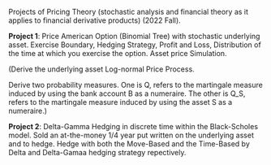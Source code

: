 Projects of Pricing Theory (stochastic analysis and financial theory as it applies to financial derivative products) (2022 Fall). 

**Project 1**: Price American Option (Binomial Tree) with stochastic underlying asset. Exercise Boundary, Hedging Strategy, Profit and Loss, Distribution of the time at which you exercise the option. Asset price Simulation.

(Derive the underlying asset Log-normal Price Process.

Derive two probability measures. One is Q, refers to the martingale measure induced by using the bank account B as a numeraire. The other is Q_S, refers to the martingale measure induced by using the asset S as a numeraire.)



**Project 2**: Delta-Gamma Hedging in discrete time within the Black-Scholes model. Sold an at-the-money 1/4 year put written on the underlying asset and to hedge. Hedge with both the Move-Based and the Time-Based by Delta and Delta-Gamaa hedging strategy repectively.
